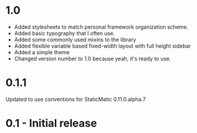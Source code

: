 # 1.0
  
  - Added stylesheets to match personal framework organization scheme.
  - Added basic typography that I often use.
  - Added some commonly used mixins to the library
  - Added flexible variable based fixed-width layout with full height sidebar
  - Added a simple theme
  - Changed version number to 1.0 because yeah, it's ready to use.
  
# 0.1.1
  Updated to use conventions for StaticMatic 0.11.0.alpha.7

# 0.1 - Initial release